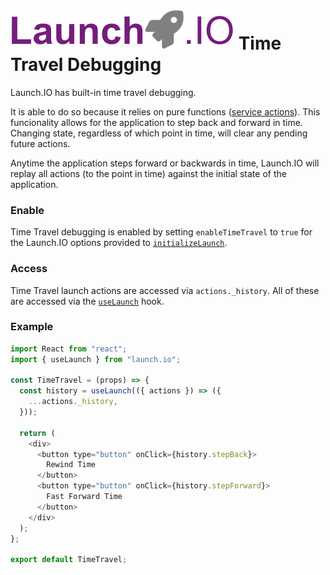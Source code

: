 # ![Launch.IO Logo](../../logo/logo-small.png) Time Travel Debugging

Launch.IO has built-in time travel debugging.

It is able to do so because it relies on pure functions ([service actions](./service.md)). This funcionality allows for the application to step back and forward in time. Changing state, regardless of which point in time, will clear any pending future actions.

Anytime the application steps forward or backwards in time, Launch.IO will replay all actions (to the point in time) against the initial state of the application.

### Enable

Time Travel debugging is enabled by setting `enableTimeTravel` to `true` for the Launch.IO options provided to [`initializeLaunch`]('./initializeLaunch.md).

### Access

Time Travel launch actions are accessed via `actions._history`. All of these are accessed via the [`useLaunch`](./useLaunch.md) hook.

### Example

```javascript
import React from "react";
import { useLaunch } from "launch.io";

const TimeTravel = (props) => {
  const history = useLaunch(({ actions }) => ({
    ...actions._history,
  }));

  return (
    <div>
      <button type="button" onClick={history.stepBack}>
        Rewind Time
      </button>
      <button type="button" onClick={history.stepForward}>
        Fast Forward Time
      </button>
    </div>
  );
};

export default TimeTravel;
```
